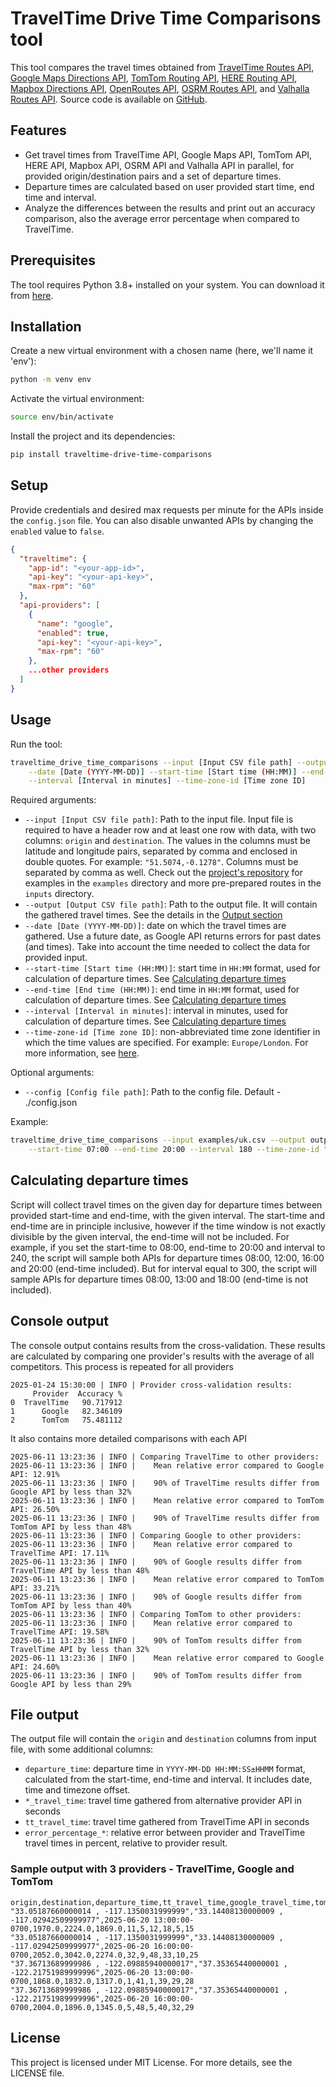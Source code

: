 # TravelTime Drive Time Comparisons tool

This tool compares the travel times obtained from [TravelTime Routes API](https://docs.traveltime.com/api/reference/routes),
[Google Maps Directions API](https://developers.google.com/maps/documentation/directions/get-directions),
[TomTom Routing API](https://developer.tomtom.com/routing-api/documentation/tomtom-maps/routing-service),
[HERE Routing API](https://www.here.com/docs/bundle/routing-api-v8-api-reference),
[Mapbox Directions API](https://docs.mapbox.com/api/navigation/directions/),
[OpenRoutes API](https://openrouteservice.org/dev/#/api-docs/v2/directions/%7Bprofile%7D/get),
[OSRM Routes API](https://project-osrm.org/docs/v5.5.1/api/?language=cURL#route-service),
and [Valhalla Routes API](https://valhalla.github.io/valhalla/api/turn-by-turn/api-reference/).
Source code is available on [GitHub](https://github.com/traveltime-dev/traveltime-drive-time-comparisons).

## Features

- Get travel times from TravelTime API, Google Maps API, TomTom API, HERE API, Mapbox API, OSRM API and Valhalla API in parallel, for provided origin/destination pairs and a set 
    of departure times.
- Departure times are calculated based on user provided start time, end time and interval.  
- Analyze the differences between the results and print out an accuracy comparison, also the average error percentage when compared to TravelTime.

## Prerequisites

The tool requires Python 3.8+ installed on your system. You can download it from [here](https://www.python.org/downloads/).

## Installation
Create a new virtual environment with a chosen name (here, we'll name it 'env'):
```bash
python -m venv env
```

Activate the virtual environment:
```bash
source env/bin/activate
```

Install the project and its dependencies:
```bash
pip install traveltime-drive-time-comparisons
```

## Setup
Provide credentials and desired max requests per minute for the APIs inside the `config.json` file.
You can also disable unwanted APIs by changing the `enabled` value to `false`.

```json
{
  "traveltime": {
    "app-id": "<your-app-id>",
    "api-key": "<your-api-key>",
    "max-rpm": "60"
  },
  "api-providers": [
    {
      "name": "google",
      "enabled": true,
      "api-key": "<your-api-key>",
      "max-rpm": "60"
    },
    ...other providers
  ]
}
```

## Usage
Run the tool:
```bash
traveltime_drive_time_comparisons --input [Input CSV file path] --output [Output CSV file path] \
    --date [Date (YYYY-MM-DD)] --start-time [Start time (HH:MM)] --end-time [End time (HH:MM)] \
    --interval [Interval in minutes] --time-zone-id [Time zone ID] 
```
Required arguments:
- `--input [Input CSV file path]`: Path to the input file. Input file is required to have a header row and at least one 
    row with data, with two columns: `origin` and `destination`.
    The values in the columns must be latitude and longitude pairs, separated 
    by comma and enclosed in double quotes. For example: `"51.5074,-0.1278"`. Columns must be separated by comma as well.
    Check out the [project's repository](https://github.com/traveltime-dev/traveltime-drive-time-comparisons.git) 
    for examples in the `examples` directory and more pre-prepared routes in the `inputs` directory.
- `--output [Output CSV file path]`: Path to the output file. It will contain the gathered travel times. 
  See the details in the [Output section](#output)
- `--date [Date (YYYY-MM-DD)]`: date on which the travel times are gathered. Use a future date, as Google API returns
  errors for past dates (and times). Take into account the time needed to collect the data for provided input.
- `--start-time [Start time (HH:MM)]`: start time in `HH:MM` format, used for calculation of departure times.
  See [Calculating departure times](#calculating-departure-times)
- `--end-time [End time (HH:MM)]`: end time in `HH:MM` format, used for calculation of departure times.
  See [Calculating departure times](#calculating-departure-times)
- `--interval [Interval in minutes]`: interval in minutes, used for calculation of departure times. 
   See [Calculating departure times](#calculating-departure-times)
- `--time-zone-id [Time zone ID]`: non-abbreviated time zone identifier in which the time values are specified. 
  For example: `Europe/London`. For more information, see [here](https://en.wikipedia.org/wiki/List_of_tz_database_time_zones).

Optional arguments:
- `--config [Config file path]`: Path to the config file. Default - ./config.json

Example:

```bash
traveltime_drive_time_comparisons --input examples/uk.csv --output output.csv --date 2023-09-20 \
    --start-time 07:00 --end-time 20:00 --interval 180 --time-zone-id "Europe/London"
```

## Calculating departure times
Script will collect travel times on the given day for departure times between provided start-time and end-time, with the
given interval. The start-time and end-time are in principle inclusive, however if the time window is not exactly divisible by the 
given interval, the end-time will not be included. For example, if you set the start-time to 08:00, end-time to 20:00 
and interval to 240, the script will sample both APIs for departure times 08:00, 12:00, 16:00 and 20:00 (end-time 
included). But for interval equal to 300, the script will sample APIs for departure times 08:00, 13:00 and 18:00 (end-time 
is not included).

## Console output

The console output contains results from the cross-validation. These results are calculated by
comparing one provider's results with the average of all competitors. This process is repeated for
all providers
```
2025-01-24 15:30:00 | INFO | Provider cross-validation results: 
     Provider  Accuracy %
0  TravelTime   90.717912
1      Google   82.346109
2      TomTom   75.481112

```

It also contains more detailed comparisons with each API 
```
2025-06-11 13:23:36 | INFO | Comparing TravelTime to other providers:
2025-06-11 13:23:36 | INFO | 	Mean relative error compared to Google API: 12.91%
2025-06-11 13:23:36 | INFO | 	90% of TravelTime results differ from Google API by less than 32%
2025-06-11 13:23:36 | INFO | 	Mean relative error compared to TomTom API: 26.50%
2025-06-11 13:23:36 | INFO | 	90% of TravelTime results differ from TomTom API by less than 48%
2025-06-11 13:23:36 | INFO | Comparing Google to other providers:
2025-06-11 13:23:36 | INFO | 	Mean relative error compared to TravelTime API: 17.11%
2025-06-11 13:23:36 | INFO | 	90% of Google results differ from TravelTime API by less than 48%
2025-06-11 13:23:36 | INFO | 	Mean relative error compared to TomTom API: 33.21%
2025-06-11 13:23:36 | INFO | 	90% of Google results differ from TomTom API by less than 40%
2025-06-11 13:23:36 | INFO | Comparing TomTom to other providers:
2025-06-11 13:23:36 | INFO | 	Mean relative error compared to TravelTime API: 19.58%
2025-06-11 13:23:36 | INFO | 	90% of TomTom results differ from TravelTime API by less than 32%
2025-06-11 13:23:36 | INFO | 	Mean relative error compared to Google API: 24.60%
2025-06-11 13:23:36 | INFO | 	90% of TomTom results differ from Google API by less than 29%
```

## File output
The output file will contain the `origin` and `destination` columns from input file, with some additional columns: 
  - `departure_time`: departure time in `YYYY-MM-DD HH:MM:SS±HHMM` format, calculated from the start-time, end-time and interval.
    It includes date, time and timezone offset.
  - `*_travel_time`: travel time gathered from alternative provider API in seconds
  - `tt_travel_time`: travel time gathered from TravelTime API in seconds
  - `error_percentage_*`: relative error between provider and TravelTime travel times in percent, relative to provider result.

### Sample output with 3 providers - TravelTime, Google and TomTom
```csv
origin,destination,departure_time,tt_travel_time,google_travel_time,tomtom_travel_time,error_percentage_traveltime_to_google,error_percentage_traveltime_to_tomtom,error_percentage_google_to_traveltime,error_percentage_google_to_tomtom,error_percentage_tomtom_to_traveltime,error_percentage_tomtom_to_google
"33.05187660000014 , -117.1350031999999","33.14408130000009 , -117.02942509999977",2025-06-20 13:00:00-0700,1970.0,2224.0,1869.0,11,5,12,18,5,15
"33.05187660000014 , -117.1350031999999","33.14408130000009 , -117.02942509999977",2025-06-20 16:00:00-0700,2052.0,3042.0,2274.0,32,9,48,33,10,25
"37.36713689999986 , -122.09885940000017","37.35365440000001 , -122.21751989999996",2025-06-20 13:00:00-0700,1868.0,1832.0,1317.0,1,41,1,39,29,28
"37.36713689999986 , -122.09885940000017","37.35365440000001 , -122.21751989999996",2025-06-20 16:00:00-0700,2004.0,1896.0,1345.0,5,48,5,40,32,29
```

## License
This project is licensed under MIT License. For more details, see the LICENSE file.
